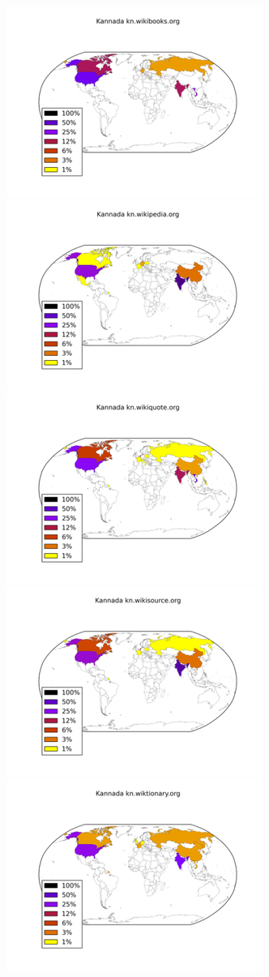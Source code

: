![](images/Kannada-kn.wikibooks.org.png)
![](images/Kannada-kn.wikipedia.org.png)
![](images/Kannada-kn.wikiquote.org.png)
![](images/Kannada-kn.wikisource.org.png)
![](images/Kannada-kn.wiktionary.org.png)
